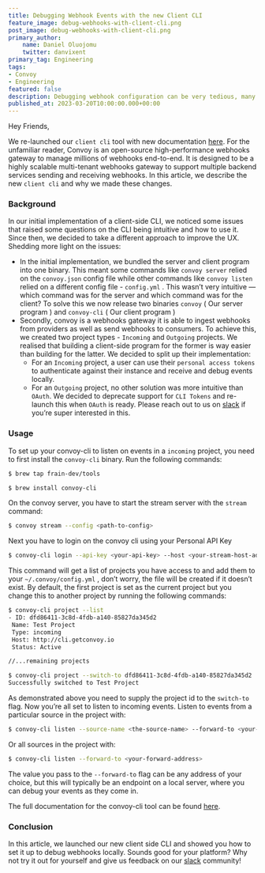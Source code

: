 ```yaml
---
title: Debugging Webhook Events with the new Client CLI
feature_image: debug-webhooks-with-client-cli.png
post_image: debug-webhooks-with-client-cli.png
primary_author:
    name: Daniel Oluojomu
    twitter: danvixent
primary_tag: Engineering
tags:
- Convoy
- Engineering
featured: false
description: Debugging webhook configuration can be very tedious, many times you are required plumb together multiple tools to get it to work end to end. In this article, we explain how the new Client CLI tool works.
published_at: 2023-03-20T10:00:00.000+00:00
---
```



Hey Friends,

We re-launched our `client cli` tool with new documentation [here](https://docs.getconvoy.io/cli-file/convoy-cli). For the unfamiliar reader, Convoy is an open-source high-performance webhooks gateway to manage millions of webhooks end-to-end. It is designed to be a highly scalable multi-tenant webhooks gateway to support multiple backend services sending and receiving webhooks. In this article, we describe the new `client cli` and why we made these changes.

### Background

In our initial implementation of a client-side CLI, we noticed some issues that raised some questions on the CLI being intuitive and how to use it. Since then, we decided to take a different approach to improve the UX. Shedding more light on the issues:

- In the initial implementation, we bundled the server and client program into one binary. This meant some commands like `convoy server` relied on the `convoy.json` config file while other commands like `convoy listen` relied on a different config file - `config.yml` . This wasn’t very intuitive — which command was for the server and which command was for the client? To solve this we now release two binaries `convoy` ( Our server program ) and `convoy-cli` ( Our client program )
- Secondly, convoy is a webhooks gateway it is able to ingest webhooks from providers as well as send webhooks to consumers. To achieve this, we created two project types - `Incoming` and `Outgoing` projects. We realised that building a client-side program for the former is way easier than building for the latter. We decided to split up their implementation:
    - For an `Incoming` project, a user can use their `personal access tokens` to authenticate against their instance and receive and debug events locally.
    - For an `Outgoing` project, no other solution was more intuitive than `OAuth`. We decided to deprecate support for `CLI Tokens` and re-launch this when `OAuth` is ready. Please reach out to us on [slack](https://join.slack.com/t/convoy-community/shared_invite/zt-xiuuoj0m-yPp~ylfYMCV9s038QL0IUQ) if you’re super interested in this.

### Usage

To set up your convoy-cli to listen on events in a `incoming` project, you need to first install the `convoy-cli` binary. Run the following commands:

```bash
$ brew tap frain-dev/tools

$ brew install convoy-cli
```

On the convoy server, you have to start the stream server with the `stream` command:

```bash
$ convoy stream --config <path-to-config>
```

Next you have to login on the convoy cli using your Personal API Key

```bash
$ convoy-cli login --api-key <your-api-key> --host <your-stream-host-address>
```

This command will get a list of projects you have access to and add them to your `~/.convoy/config.yml` , don’t worry, the file will be created if it doesn’t exist. By default, the first project is set as the current project but you change this to another project by running the following commands:

```bash
$ convoy-cli project --list
- ID: dfd86411-3c8d-4fdb-a140-85827da345d2
 Name: Test Project
 Type: incoming
 Host: http://cli.getconvoy.io
 Status: Active

//...remaining projects

$ convoy-cli project --switch-to dfd86411-3c8d-4fdb-a140-85827da345d2
Successfully switched to Test Project
```

As demonstrated above you need to supply the project id to the `switch-to` flag. Now you’re all set to listen to incoming events. Listen to events from a particular source in the project with:

```bash
$ convoy-cli listen --source-name <the-source-name> --forward-to <your-forward-address>
```

Or all sources in the project with:

```bash
$ convoy-cli listen --forward-to <your-forward-address>
```

The value you pass to the `--forward-to` flag can be any address of your choice, but this will typically be an endpoint on a local server, where you can debug your events as they come in.

The full documentation for the convoy-cli tool can be found [here](https://docs.getconvoy.io/cli-file/convoy-cli).

### Conclusion

In this article, we launched our new client side CLI and showed you how to set it up to debug webhooks locally. Sounds good for your platform? Why not try it out for yourself and give us feedback on our [slack](https://convoy-community.slack.com/join/shared_invite/zt-xiuuoj0m-yPp~ylfYMCV9s038QL0IUQ#/shared-invite/email) community!
